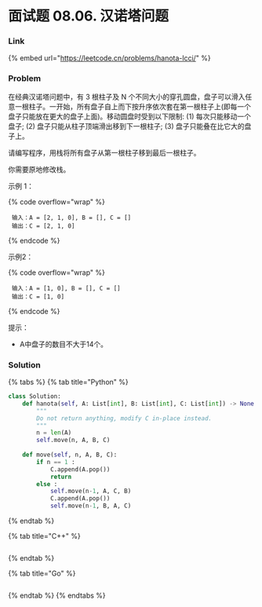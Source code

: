 # 面试题 08.06. 汉诺塔问题

### Link

{% embed url="https://leetcode.cn/problems/hanota-lcci/" %}

### Problem

在经典汉诺塔问题中，有 3 根柱子及 N 个不同大小的穿孔圆盘，盘子可以滑入任意一根柱子。一开始，所有盘子自上而下按升序依次套在第一根柱子上(即每一个盘子只能放在更大的盘子上面)。移动圆盘时受到以下限制: (1) 每次只能移动一个盘子; (2) 盘子只能从柱子顶端滑出移到下一根柱子; (3) 盘子只能叠在比它大的盘子上。

请编写程序，用栈将所有盘子从第一根柱子移到最后一根柱子。

你需要原地修改栈。

示例 1：

{% code overflow="wrap" %}
```
 输入：A = [2, 1, 0], B = [], C = []
 输出：C = [2, 1, 0]
```
{% endcode %}

示例2：

{% code overflow="wrap" %}
```
 输入：A = [1, 0], B = [], C = []
 输出：C = [1, 0]
```
{% endcode %}

提示：

* A中盘子的数目不大于14个。

### Solution

{% tabs %}
{% tab title="Python" %}
```python
class Solution:
    def hanota(self, A: List[int], B: List[int], C: List[int]) -> None:
        """
        Do not return anything, modify C in-place instead.
        """
        n = len(A)
        self.move(n, A, B, C)
    
    def move(self, n, A, B, C):
        if n == 1 :
            C.append(A.pop())
            return
        else :
            self.move(n-1, A, C, B)
            C.append(A.pop())
            self.move(n-1, B, A, C)
```
{% endtab %}

{% tab title="C++" %}
<pre class="language-cpp"><code class="lang-cpp"><strong></strong></code></pre>
{% endtab %}

{% tab title="Go" %}
```go
```
{% endtab %}
{% endtabs %}
